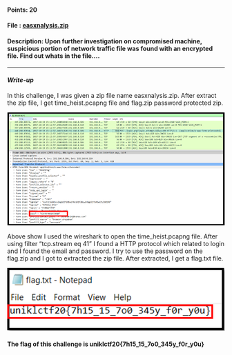 #### Points: 20

#### File : [easxnalysis.zip](easxnalysis.zip)

#### Description: Upon further investigation on compromised machine, suspicious portion of network traffic file was found with an encrypted file. Find out whats in the file....
---
#### _Write-up_

In this challenge, I was given a zip file name easxnalysis.zip. After extract the zip file, I get time_heist.pcapng file and flag.zip password protected zip.

![](pic1.PNG)

Above show I used the wireshark to open the time_heist.pcapng file. After using filter “tcp.stream eq 41” I found a HTTP protocol which related to login and I found the email and password. I try to use the password on the flag.zip and I got to extracted the zip file. After extracted, I get a flag.txt file.

![](pic2.PNG)

#### The flag of this challenge is uniklctf20{7h15_15_7o0_345y_f0r_y0u}

